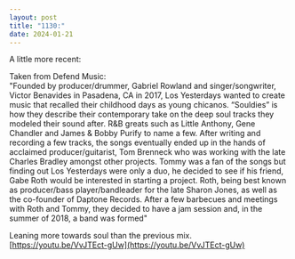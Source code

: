 ```yaml
---
layout: post
title: "1130:"
date: 2024-01-21
---
```


A little more recent:

Taken from Defend Music:  
"Founded by producer/drummer, Gabriel Rowland and singer/songwriter, Victor Benavides in Pasadena, CA in 2017, Los Yesterdays wanted to create music that recalled their childhood days as young chicanos. “Souldies” is how they describe their contemporary take on the deep soul tracks they modeled their sound after. R\&B greats such as Little Anthony, Gene Chandler and James & Bobby Purify to name a few. After writing and recording a few tracks, the songs eventually ended up in the hands of acclaimed producer/guitarist, Tom Brenneck who was working with the late Charles Bradley amongst other projects. Tommy was a fan of the songs but finding out Los Yesterdays were only a duo, he decided to see if his friend, Gabe Roth would be interested in starting a project. Roth, being best known as producer/bass player/bandleader for the late Sharon Jones, as well as the co-founder of Daptone Records. After a few barbecues and meetings with Roth and Tommy, they decided to have a jam session and, in the summer of 2018, a band was formed"

Leaning more towards soul than the previous mix.  
[https://youtu.be/VvJTEct-gUw](https://youtu.be/VvJTEct-gUw)
